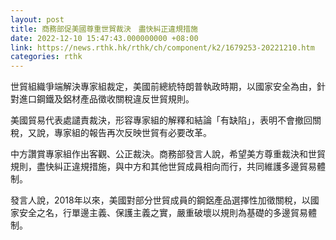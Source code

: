 ```yaml
---
layout: post
title: 商務部促美國尊重世貿裁決　盡快糾正違規措施
date: 2022-12-10 15:47:43.000000000 +08:00
link: https://news.rthk.hk/rthk/ch/component/k2/1679253-20221210.htm
categories: rthk
---
```


世貿組織爭端解決專家組裁定，美國前總統特朗普執政時期，以國家安全為由，針對進口鋼鐵及鋁材產品徵收關稅違反世貿規則。

美國貿易代表處譴責裁決，形容專家組的解釋和結論「有缺陷」，表明不會撤回關稅，又說，專家組的報告再次反映世貿有必要改革。

中方讚賞專家組作出客觀、公正裁決。商務部發言人說，希望美方尊重裁決和世貿規則，盡快糾正違規措施，與中方和其他世貿成員相向而行，共同維護多邊貿易體制。

發言人說，2018年以來，美國對部分世貿成員的鋼鋁產品選擇性加徵關稅，以國家安全之名，行單邊主義、保護主義之實，嚴重破壞以規則為基礎的多邊貿易體制。
